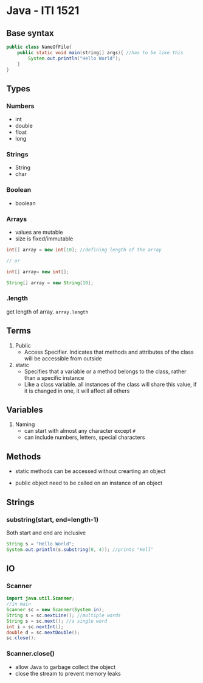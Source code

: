 # Java - ITI 1521

## Base syntax

```java
public class NameOfFile{
    public static void main(string[] args){ //has to be like this
        System.out.println("Hello World");
    }
}
```

## Types

### Numbers

- int
- double
- float
- long

### Strings

- String
- char

### Boolean

- boolean

### Arrays

- values are mutable
- size is fixed/immutable

```java
int[] array = new int[10]; //defining length of the array

// or

int[] array= new int[];

String[] array = new String[10];
```

### .length

get length of array. `array.length`

## Terms

1. Public
   - Access Specifier. Indicates that methods and attributes of the class will be accessible from outside
2. static
   - Specifies that a variable or a method belongs to the class, rather than a specific instance
   - Like a class variable. all instances of the class will share this value, if it is changed in one, it will affect all others

## Variables

1. Naming
   - can start with almost any character except `#`
   - can include numbers, letters, special characters

## Methods

- static methods can be accessed without crearting an object

- public object need to be called on an instance of an object

## Strings

### substring(start, end=length-1)

Both start and end are inclusive

```java
String s = "Hello World";
System.out.println(s.substring(0, 4)); //prints "Hell"
```

## IO

### Scanner

```java
import java.util.Scanner;
//in main
Scanner sc = new Scanner(System.in);
String s = sc.nextLine(); //multiple words
String s = sc.next(); //a single word
int i = sc.nextInt();
double d = sc.nextDouble();
sc.close();
```

### Scanner.close()

- allow Java to garbage collect the object
- close the stream to prevent memory leaks
